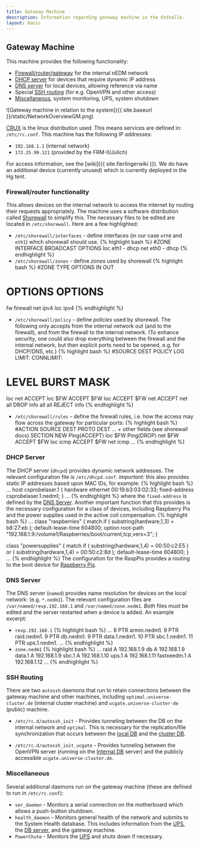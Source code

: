 ```yaml
---
title: Gateway Machine
description: Information regarding gateway machine in the Osthalle.
layout: basic
---
```


## Gateway Machine

This machine provides the following functionality:

* [Firewall/router/gateway](#firewallrouter-functionality) for the internal nEDM network
* [DHCP server](#dhcp-server) for devices that require dynamic IP address
* [DNS server](#dns-server) for local devices, allowing reference via name
* Special [SSH routing](#ssh-routing) (for e.g. OpenVPN and other access)
* [Miscellaneous](#miscellaneous), system monitoring, UPS, system shutdown

![Gateway machine in relation to the system]({{ site.baseurl }}/static/NetworkOverviewGM.png)

[CRUX](https://crux.nu/) is the linux distribution used.  This means services
are defined in: `/etc/rc.conf`.  This machine has the following IP addresses:

* `192.168.1.1` (internal network)
* `172.25.99.121` (provided by the FRM-II/Julich)

For access information, see the [wiki]({{ site.fierlingerwiki }}).  We do have
an additional device (currently unused) which is currently deployed in the Hg
tent. 

### Firewall/router functionality

This allows devices on the internal network to access the internet by routing
their requests appropriately.  The machine uses a software distribution called
[Shorewall](http://shorewall.net/) to simplify this.  The necessary files to be
edited are located in `/etc/shorewall`.  Here are a few highlighted:

* `/etc/shorewall/interfaces` - define interfaces (in our case `eth0` and `eth1`) which shorewall should use.
{% highlight bash %}
#ZONE   INTERFACE       BROADCAST       OPTIONS
loc     eth1            -               dhcp
net     eth0            -               dhcp 
{% endhighlight %}
* `/etc/shorewall/zones` - define _zones_ used by shorewall
{% highlight bash %}
#ZONE   TYPE            OPTIONS         IN                      OUT
#                                       OPTIONS                 OPTIONS
fw      firewall
net     ipv4
loc     ipv4
{% endhighlight %}
* `/etc/shorewall/policy` - define _policies_ used by shorewall.  The following only accepts from the internal network out (and to the firewall), and from the firewall to the internal network.  (To enhance security, one could also drop everything between the firewall and the internal network, but then explicit ports need to be opened, e.g. for DHCP/DNS, etc.) 
{% highlight bash %}
#SOURCE DEST    POLICY          LOG     LIMIT:          CONNLIMIT:
#                               LEVEL   BURST           MASK
loc     net     ACCEPT
loc     $FW     ACCEPT
$FW     loc     ACCEPT
$FW     net     ACCEPT
net     all     DROP            info
all     all     REJECT          info
{% endhighlight %}
* `/etc/shorewall/rules` - define the firewall rules, i.e. how the access may flow across the gateway for particular ports:
{% highlight bash %}
#ACTION         SOURCE          DEST            PROTO   DEST ... + other fields (see shorewall docs)
SECTION NEW
Ping(ACCEPT) loc $FW
Ping(DROP) net $FW
ACCEPT $FW loc icmp
ACCEPT $FW net icmp
...
{% endhighlight %}

### DHCP Server

The DHCP server (`dhcpd`) provides dynamic network addresses.  The relevant
configuration file is `/etc/dhcpd.conf`.  *Important*: this also provides
static IP addresses based upon MAC IDs, for example:
{% highlight bash %}
...
host csprobelaser.1 {
  hardware ethernet 00:19:b3:03:02:33;
  fixed-address csprobelaser.1.nedm1;
}
...
{% endhighlight %}
where the `fixed-address` is defined by the [DNS Server](#dns-server).  Another
important function that this provides is the necessary configuration for a
class of devices, including Raspberry Pis and the power supplies used in the
active coil compensation: 
{% highlight bash %}
...
class "raspberries" {
  match if ( substring(hardware,1,3) = b8:27:eb );
  default-lease-time 604800;
  option root-path "192.168.1.9:/volume1/Raspberries/boot/current,tcp,vers=3";
}

class "powersupplies" {
  match if ( substring(hardware,1,4) = 00:50:c2:E5 )
        or ( substring(hardware,1,4) = 00:50:c2:8d );
  default-lease-time 604800;
}
...
{% endhighlight %}
The configuration for the RaspPis provides a routing to the boot device for
[Raspberry Pis](Raspberry-Pis.html).

### DNS Server

The DNS server (`named`) provides name resolution for devices on the local
network: (e.g. `*.nedm1`).  The relevant configuration files are
`/var/named/revp.192.168.1` and `/var/named/zone.nedm1`.  *Both* files must be
edited and the server restarted when a device is added.  An example excerpt:

* `revp.192.168.1` 
{% highlight bash %}
...
8 			PTR armin.nedm1.
9 			PTR raid.nedm1.
9 			PTR db.nedm1.
9 			PTR data.1.nedm1.
10 			PTR sbc.1.nedm1.
11 			PTR ups.1.nedm1.
...
{% endhighlight %}
* `zone.nedm1` 
{% highlight bash %}
...
raid			A 	192.168.1.9
db			A 	192.168.1.9
data.1			A 	192.168.1.9
sbc.1			A	192.168.1.10
ups.1			A	192.168.1.11
fastxeedm.1		A	192.168.1.12
...
{% endhighlight %}

### SSH Routing

There are two `autossh` daemons that run to retain connections between the
gateway machine and other machines, including `optimal.universe-cluster.de`
(internal cluster machine) and `ucgate.universe-cluster-de` (public) machine. 

* `/etc/rc.d/autossh_init` - Provides tunneling between the DB on the internal
network and `optimal`.  This is necessary for the replication/file
synchronization that occurs between the [local DB](Internal-DB.html) and the [cluster DB](Cluster-DB.html). 

* `/etc/rc.d/autossh_init_ucgate` - Provides tunneling between the OpenVPN
server (running on the [Internal DB](Internal-DB.html) server) and the publicly
accessible `ucgate.universe-cluster.de`.

### Miscellaneous

Several additional daemons run on the gateway machine (these are defined to run
in `/etc/rc.conf`): 

* `ser_daemon` - Monitors a serial connection on the motherboard which allows
a push-button shutdown.
* `health_daemon` - Monitors general health of the network and submits to the
System Health database.  This includes information from the [UPS](UPS.html),
the [DB server](Internal-DB.html), and the gateway machine.
* `PowerChute` - Monitors the [UPS](UPS.html) and shuts down if necessary.

